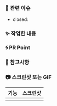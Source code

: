 <!-- 제목의 양식은 '[#이슈번호] 설명' 으로 구성해주세요. -->

### 👀 관련 이슈
- closed: <!--연관된 이슈를 작성하면 자동으로 닫힙니다.-->

### ✨ 작업한 내용
<!-- 작업한 내용을 적어주세요 -->

### 🌀 PR Point
<!-- 코드리뷰가 필요한 부분이 있다면 적어주세요 -->

### 🍰 참고사항
<!-- 참고할 사항이 있다면 적어주세요 -->

### 📷 스크린샷 또는 GIF
|기능|스크린샷|
|:--:|:--:|
|||
